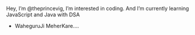 Hey, I’m @theprincevig, I’m interested in coding.
And I’m currently learning JavaScript and Java with DSA
- WaheguruJi MeherKare....

<!---
theprincevig/theprincevig is a ✨ special ✨ repository because its `README.md` (this file) appears on your GitHub profile.
You can click the Preview link to take a look at your changes.
--->
